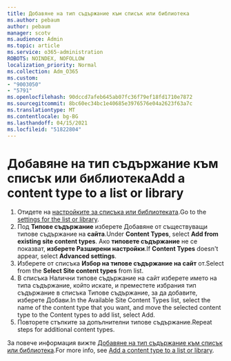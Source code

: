 ```yaml
---
title: Добавяне на тип съдържание към списък или библиотека
ms.author: pebaum
author: pebaum
manager: scotv
ms.audience: Admin
ms.topic: article
ms.service: o365-administration
ROBOTS: NOINDEX, NOFOLLOW
localization_priority: Normal
ms.collection: Adm_O365
ms.custom:
- "9003050"
- "5791"
ms.openlocfilehash: 90dccd7afeb645ab07fc36f79ef18fd1710e7872
ms.sourcegitcommit: 8bc60ec34bc1e40685e3976576e04a2623f63a7c
ms.translationtype: MT
ms.contentlocale: bg-BG
ms.lasthandoff: 04/15/2021
ms.locfileid: "51822804"
---
```

# <a name="add-a-content-type-to-a-list-or-library"></a><span data-ttu-id="e2887-102">Добавяне на тип съдържание към списък или библиотека</span><span class="sxs-lookup"><span data-stu-id="e2887-102">Add a content type to a list or library</span></span>

1. <span data-ttu-id="e2887-103">Отидете на  [настройките за списъка или библиотеката](https://support.microsoft.com/en-us/office/edit-list-settings-in-sharepoint-online-4d35793b-246e-42a3-990c-563a83795b7f).</span><span class="sxs-lookup"><span data-stu-id="e2887-103">Go to the  [settings for the list or library](https://support.microsoft.com/en-us/office/edit-list-settings-in-sharepoint-online-4d35793b-246e-42a3-990c-563a83795b7f).</span></span>
2. <span data-ttu-id="e2887-104">Под  **Типове съдържание** изберете Добавяне от съществуващи типове съдържание на  **сайта**.</span><span class="sxs-lookup"><span data-stu-id="e2887-104">Under  **Content Types**, select  **Add from existing site content types**.</span></span> <span data-ttu-id="e2887-105">Ако  **типовете съдържание**  не се показват,  **изберете Разширени настройки**.</span><span class="sxs-lookup"><span data-stu-id="e2887-105">If  **Content Types**  doesn't appear, select  **Advanced settings**.</span></span>
3. <span data-ttu-id="e2887-106">Изберете от списъка  **Избор на типове съдържание на сайт**  от.</span><span class="sxs-lookup"><span data-stu-id="e2887-106">Select from the  **Select Site content types**  from list.</span></span>
4. <span data-ttu-id="e2887-107">В списъка Налични типове съдържание на сайт изберете името на типа съдържание, който искате, и преместете избрания тип съдържание в списъка Типове съдържание, за да добавите, изберете Добави.</span><span class="sxs-lookup"><span data-stu-id="e2887-107">In the Available Site Content Types list, select the name of the content type that you want, and move the selected content type to the Content types to add list, select Add.</span></span>
5. <span data-ttu-id="e2887-108">Повторете стъпките за допълнителни типове съдържание.</span><span class="sxs-lookup"><span data-stu-id="e2887-108">Repeat steps for additional content types.</span></span>

<span data-ttu-id="e2887-109">За повече информация вижте  [Добавяне на тип съдържание към списък или библиотека](https://support.microsoft.com/en-us/office/add-a-content-type-to-a-list-or-library-917366ae-f7a2-47ad-87a5-9689a1884e60).</span><span class="sxs-lookup"><span data-stu-id="e2887-109">For more info, see  [Add a content type to a list or library](https://support.microsoft.com/en-us/office/add-a-content-type-to-a-list-or-library-917366ae-f7a2-47ad-87a5-9689a1884e60).</span></span>